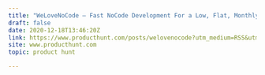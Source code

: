 ```yaml
---
title: "WeLoveNoCode — Fast NoCode Development For a Low, Flat, Monthly Fee"
draft: false
date: 2020-12-18T13:46:20Z
link: https://www.producthunt.com/posts/welovenocode?utm_medium=RSS&utm_source=hune
site: www.producthunt.com
topic: product hunt  

---
```

